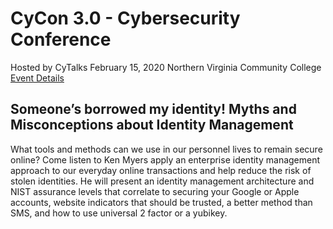 # CyCon 3.0 - Cybersecurity Conference
Hosted by CyTalks
February 15, 2020
Northern Virginia Community College
[Event Details](https://www.eventbrite.com/e/cycon-30-cybersecurity-conference-tickets-60354747675)

## Someone’s borrowed my identity! Myths and Misconceptions about Identity Management
What tools and methods can we use in our personnel lives to remain secure online? Come listen to Ken Myers apply an enterprise identity management approach to our everyday online transactions and help reduce the risk of stolen identities. He will present an identity management architecture and NIST assurance levels that correlate to securing your Google or Apple accounts, website indicators that should be trusted, a better method than SMS, and how to use universal 2 factor or a yubikey.

